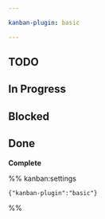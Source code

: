 ```yaml
---

kanban-plugin: basic

---
```


## TODO



## In Progress



## Blocked



## Done

**Complete**




%% kanban:settings
```
{"kanban-plugin":"basic"}
```
%%